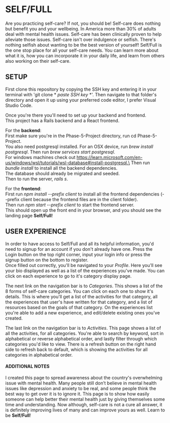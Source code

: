 # SELF/FULL

Are you practicing self-care? If not, you should be! Self-care does nothing but benefit you and your wellbeing. In America more than 30% of adults deal with mental health issues. Self-care has been clinically proven to help alleviate those issues. Self-care isn't over indulgence or selfish. There's nothing selfish about wanting to be the best version of yourself! Self/Full is the one stop place for all your self-care needs. You can learn more about what it is, how you can incorporate it in your daily life, and learn from others also working on their self-care. 

## SETUP

First clone this repository by copying the SSH key and entering it in your terminal with 'git clone * *paste SSH key* *'. Then navigate to that folder's directory and open it up using your preferred code editor, I prefer Visual Studio Code.

Once you're there you'll need to set up your backend and frontend.\
This project has a Rails backend and a React frontend.

For the **backend**:\
First make sure you're in the Phase-5-Project directory, run cd Phase-5-Project.\
You also need postgresql installed. For an OSX device, run *brew install postgresql*. Then run *brew services start postgresql*.\
For windows machines check out https://learn.microsoft.com/en-us/windows/wsl/tutorials/wsl-database#install-postgresql.\
Then run *bundle install* to install all the backend dependencies.\
The database should already be migrated and seeded.\
Then to run the server, *rails s*.

For the **frontend**:\
First run *npm install --prefix client* to install all the frontend dependencies (--prefix client because the frontend files are in the client folder).\
Then run *npm start --prefix client* to start the frontend server.\
This should open up the front end in your browser, and you should see the landing page **Self/Full**!

## USER EXPERIENCE

In order to have access to Self/Full and all its helpful information, you'd need to signup for an account if you don't already have one. Press the Login button on the top right corner, input your login info or press the signup button on the bottom to register.\
Once filled out correctly, you'll be navigated to your *Profile*. Here you'll see your bio displayed as well as a list of the experiences you've made. You can click on each experience to go to it's category display page.

The next link on the navigation bar is to *Categories*. This shows a list of the 8 forms of self-care categories. You can click on each one to show it's details. This is where you'll get a list of the activities for that category, all the experiences that user's have written for that category, and a list of resources based on the goals of that category. On the experiences list you're able to add a new experience, and edit/delete existing ones you've created.

The last link on the navigation bar is to *Activities*. This page shows a list of all the activities, for all categories. You're able to search by keyword, sort in alphabetical or reverse alphabetical order, and lastly filter through which categories you'd like to view. There is a refresh button on the right hand side to refresh back to default, which is showing the activities for all categories in alphabetical order.


#### ADDITIONAL NOTES

I created this page to spread awareness about the country's overwhelming issue with mental health. Many people still don’t believe in mental health issues like depression and anxiety to be real, and some people think the best way to get over it is to ignore it. This page is to show how easily someone can help better their mental health just by giving themselves some time and understanding. Now although, self-care is not a cure all answer, it is definitely improving lives of many and can improve yours as well. Learn to be **Self/Full**!

